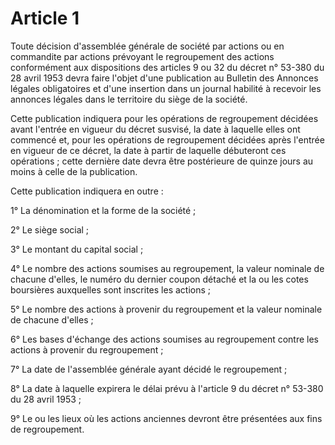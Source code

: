 # Article 1

Toute décision d'assemblée générale de société par actions ou en commandite par actions prévoyant le regroupement des actions conformément aux dispositions des articles 9 ou 32 du décret n° 53-380 du 28 avril 1953 devra faire l'objet d'une publication au Bulletin des Annonces légales obligatoires et d'une insertion dans un journal habilité à recevoir les annonces légales dans le territoire du siège de la société.

Cette publication indiquera pour les opérations de regroupement décidées avant l'entrée en vigueur du décret susvisé, la date à laquelle elles ont commencé et, pour les opérations de regroupement décidées après l'entrée en vigueur de ce décret, la date à partir de laquelle débuteront ces opérations ; cette dernière date devra être postérieure de quinze jours au moins à celle de la publication.

Cette publication indiquera en outre :

1° La dénomination et la forme de la société ;

2° Le siège social ;

3° Le montant du capital social ;

4° Le nombre des actions soumises au regroupement, la valeur nominale de chacune d'elles, le numéro du dernier coupon détaché et la ou les cotes boursières auxquelles sont inscrites les actions ;

5° Le nombre des actions à provenir du regroupement et la valeur nominale de chacune d'elles ;

6° Les bases d'échange des actions soumises au regroupement contre les actions à provenir du regroupement ;

7° La date de l'assemblée générale ayant décidé le regroupement ;

8° La date à laquelle expirera le délai prévu à l'article 9 du décret n° 53-380 du 28 avril 1953 ;

9° Le ou les lieux où les actions anciennes devront être présentées aux fins de regroupement.
